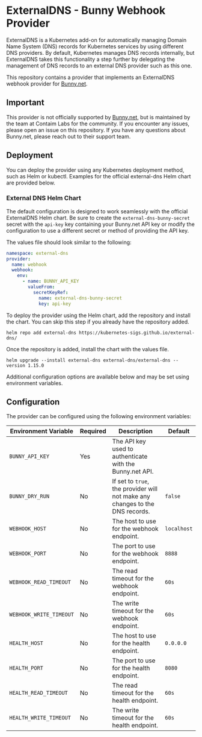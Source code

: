 # ExternalDNS - Bunny Webhook Provider

ExternalDNS is a Kubernetes add-on for automatically managing Domain Name System (DNS) records for
Kubernetes services by using different DNS providers. By default, Kubernetes manages DNS records
internally, but ExternalDNS takes this functionality a step further by delegating the management of
DNS records to an external DNS provider such as this one.

This repository contains a provider that implements an ExternalDNS webhook provider for [Bunny.net](https://bunny.net).

## Important

This provider is not officially supported by [Bunny.net](https://bunny.net), but is maintained by the team at Contaim Labs
for the community. If you encounter any issues, please open an issue on this repository. If you have any questions
about Bunny.net, please reach out to their support team.

## Deployment

You can deploy the provider using any Kubernetes deployment method, such as Helm or kubectl. Examples for the official
external-dns Helm chart are provided below.

### External DNS Helm Chart

The default configuration is designed to work seamlessly with the official ExternalDNS Helm chart. Be sure to create the
`external-dns-bunny-secret` secret with the `api-key` key containing your Bunny.net API key or modify the configuration
to use a different secret or method of providing the API key.

The values file should look similar to the following:

```yaml
namespace: external-dns
provider:
  name: webhook
  webhook:
    env:
      - name: BUNNY_API_KEY
        valueFrom:
          secretKeyRef:
            name: external-dns-bunny-secret
            key: api-key
```

To deploy the provider using the Helm chart, add the repository and install the chart. You can skip this step if you
already have the repository added.

```shell
helm repo add external-dns https://kubernetes-sigs.github.io/external-dns/
```

Once the repository is added, install the chart with the values file.

```shell
helm upgrade --install external-dns external-dns/external-dns --version 1.15.0
```

Additional configuration options are available below and may be set using environment variables.

## Configuration

The provider can be configured using the following environment variables:

| Environment Variable | Required | Description | Default |
|----------------------|----------|-------------|---------|
| `BUNNY_API_KEY` | Yes | The API key used to authenticate with the Bunny.net API. | |
| `BUNNY_DRY_RUN` | No | If set to `true`, the provider will not make any changes to the DNS records. | `false` |
| `WEBHOOK_HOST` | No | The host to use for the webhook endpoint. | `localhost` |
| `WEBHOOK_PORT` | No | The port to use for the webhook endpoint. | `8888` |
| `WEBHOOK_READ_TIMEOUT` | No | The read timeout for the webhook endpoint. | `60s` |
| `WEBHOOK_WRITE_TIMEOUT` | No | The write timeout for the webhook endpoint. | `60s` |
| `HEALTH_HOST` | No | The host to use for the health endpoint. | `0.0.0.0` |
| `HEALTH_PORT` | No | The port to use for the health endpoint. | `8080` |
| `HEALTH_READ_TIMEOUT` | No | The read timeout for the health endpoint. | `60s` |
| `HEALTH_WRITE_TIMEOUT` | No | The write timeout for the health endpoint. | `60s` |
